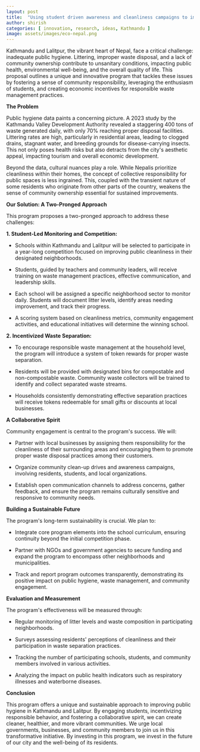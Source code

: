 ```yaml
---
layout: post
title:  "Using student driven awareness and cleanliness campaigns to improving public hygeine and sanitation in Kathmandu valley"
author: shirish
categories: [ innovation, research, ideas, Kathmandu ]
image: assets/images/eco-nepal.png
---
```


Kathmandu and Lalitpur, the vibrant heart of Nepal, face a critical challenge: inadequate public hygiene. Littering, improper waste disposal, and a lack of community ownership contribute to unsanitary conditions, impacting public health, environmental well-being, and the overall quality of life. This proposal outlines a unique and innovative program that tackles these issues by fostering a sense of community responsibility, leveraging the enthusiasm of students, and creating economic incentives for responsible waste management practices.

**The Problem**

Public hygiene data paints a concerning picture. A 2023 study by the Kathmandu Valley Development Authority revealed a staggering 400 tons of waste generated daily, with only 70% reaching proper disposal facilities. Littering rates are high, particularly in residential areas, leading to clogged drains, stagnant water, and breeding grounds for disease-carrying insects. This not only poses health risks but also detracts from the city's aesthetic appeal, impacting tourism and overall economic development.

Beyond the data, cultural nuances play a role. While Nepalis prioritize cleanliness within their homes, the concept of collective responsibility for public spaces is less ingrained. This, coupled with the transient nature of some residents who originate from other parts of the country, weakens the sense of community ownership essential for sustained improvements.

**Our Solution: A Two-Pronged Approach**

This program proposes a two-pronged approach to address these challenges:

**1. Student-Led Monitoring and Competition:**

-   Schools within Kathmandu and Lalitpur will be selected to participate in a year-long competition focused on improving public cleanliness in their designated neighborhoods.

-   Students, guided by teachers and community leaders, will receive training on waste management practices, effective communication, and leadership skills.

-   Each school will be assigned a specific neighborhood sector to monitor daily. Students will document litter levels, identify areas needing improvement, and track their progress.

-   A scoring system based on cleanliness metrics, community engagement activities, and educational initiatives will determine the winning school.

**2. Incentivized Waste Separation:**

-   To encourage responsible waste management at the household level, the program will introduce a system of token rewards for proper waste separation.

-   Residents will be provided with designated bins for compostable and non-compostable waste. Community waste collectors will be trained to identify and collect separated waste streams.

-   Households consistently demonstrating effective separation practices will receive tokens redeemable for small gifts or discounts at local businesses.

**A Collaborative Spirit**

Community engagement is central to the program's success. We will:

-   Partner with local businesses by assigning them responsibility for the cleanliness of their surrounding areas and encouraging them to promote proper waste disposal practices among their customers.

-   Organize community clean-up drives and awareness campaigns, involving residents, students, and local organizations.

-   Establish open communication channels to address concerns, gather feedback, and ensure the program remains culturally sensitive and responsive to community needs.

**Building a Sustainable Future**

The program's long-term sustainability is crucial. We plan to:

-   Integrate core program elements into the school curriculum, ensuring continuity beyond the initial competition phase.

-   Partner with NGOs and government agencies to secure funding and expand the program to encompass other neighborhoods and municipalities.

-   Track and report program outcomes transparently, demonstrating its positive impact on public hygiene, waste management, and community engagement.

**Evaluation and Measurement**

The program's effectiveness will be measured through:

-   Regular monitoring of litter levels and waste composition in participating neighborhoods.

-   Surveys assessing residents' perceptions of cleanliness and their participation in waste separation practices.

-   Tracking the number of participating schools, students, and community members involved in various activities.

-   Analyzing the impact on public health indicators such as respiratory illnesses and waterborne diseases.

**Conclusion**

This program offers a unique and sustainable approach to improving public hygiene in Kathmandu and Lalitpur. By engaging students, incentivizing responsible behavior, and fostering a collaborative spirit, we can create cleaner, healthier, and more vibrant communities. We urge local governments, businesses, and community members to join us in this transformative initiative. By investing in this program, we invest in the future of our city and the well-being of its residents.